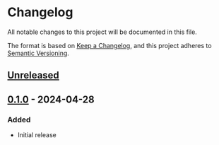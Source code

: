 # Changelog

All notable changes to this project will be documented in this file.

The format is based on [Keep a Changelog](https://keepachangelog.com/en/1.0.0/),
and this project adheres to [Semantic Versioning](https://semver.org/spec/v2.0.0.html).

## [Unreleased]

## [0.1.0] - 2024-04-28

### Added

- Initial release

[Unreleased]: https://github.com/napalmpapalam/keep-a-changelog-rs/compare/0.1.0...HEAD
[0.1.0]: https://github.com/napalmpapalam/keep-a-changelog-rs/releases/tag/0.1.0
